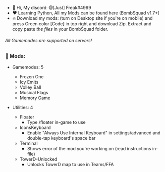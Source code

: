 - 👋 Hi, My discord: @[Just] Freak#4999
- ❤️ Learning Python, All my Mods can be found here (BombSquad v1.7+)
- 🔥 Download my mods: (turn on Desktop site if you're on mobile) and 
press Green color [Code] in top right and download Zip.
Extract and copy paste *the files* in your BombSquad folder.

###### All Gamemodes are supported on servers!

### 🎯 Mods:
* Gamemodes: 5
   * Frozen One
   * Icy Emits
   * Volley Ball
   * Musical Flags
   * Memory Game

* Utilities: 4
   * Floater
      * Type /floater in-game to use
   * IconsKeyboard
      * Enable "Always Use Internal Keyboard" in settings/advanced and double-tap keyboard's space bar
   * Terminal
      * Shows error of the mod you're working on (read instructions in-file)
   * TowerD-Unlocked
      * Unlocks TowerD map to use in Teams/FFA
